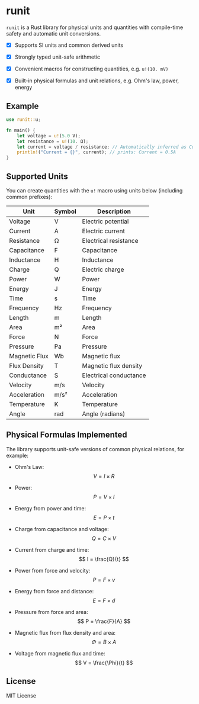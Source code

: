 # runit

`runit` is a Rust library for physical units and quantities with compile-time safety and automatic unit conversions.

- [x] Supports SI units and common derived units  
- [x] Strongly typed unit-safe arithmetic  
- [x] Convenient macros for constructing quantities, e.g. `u!(10. mV)`  
- [x] Built-in physical formulas and unit relations, e.g. Ohm's law, power, energy  



## Example

```rust
use runit::u;

fn main() {
    let voltage = u!(5.0 V);
    let resistance = u!(10. Ω);
    let current = voltage / resistance; // Automatically inferred as Current
    println!("Current = {}", current); // prints: Current = 0.5A
}
```



## Supported Units

You can create quantities with the `u!` macro using units below (including common prefixes):

| Unit          | Symbol | Description            |
| ------------- | ------ | ---------------------- |
| Voltage       | V      | Electric potential     |
| Current       | A      | Electric current       |
| Resistance    | Ω      | Electrical resistance  |
| Capacitance   | F      | Capacitance            |
| Inductance    | H      | Inductance             |
| Charge        | Q      | Electric charge        |
| Power         | W      | Power                  |
| Energy        | J      | Energy                 |
| Time          | s      | Time                   |
| Frequency     | Hz     | Frequency              |
| Length        | m      | Length                 |
| Area          | m²     | Area                   |
| Force         | N      | Force                  |
| Pressure      | Pa     | Pressure               |
| Magnetic Flux | Wb     | Magnetic flux          |
| Flux Density  | T      | Magnetic flux density  |
| Conductance   | S      | Electrical conductance |
| Velocity      | m/s    | Velocity               |
| Acceleration  | m/s²   | Acceleration           |
| Temperature   | K      | Temperature            |
| Angle         | rad    | Angle (radians)        |



## Physical Formulas Implemented

The library supports unit-safe versions of common physical relations, for example:

- Ohm's Law:
     $$
     V = I \times R
     $$
     
- Power:
     $$
     P = V \times I
     $$
     
- Energy from power and time:
     $$
     E = P \times t
     $$
     
- Charge from capacitance and voltage:
     $$
     Q = C \times V
     $$
     
- Current from charge and time:
     $$
     I = \frac{Q}{t}
     $$
     
- Power from force and velocity:
     $$
     P = F \times v
     $$
     
- Energy from force and distance:
     $$
     E = F \times d
     $$
     
- Pressure from force and area:
     $$
     P = \frac{F}{A}
     $$
     
- Magnetic flux from flux density and area:
     $$
     \Phi = B \times A
     $$
     
- Voltage from magnetic flux and time:
     $$
     V = \frac{\Phi}{t}
     $$



## License

MIT License
